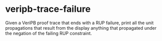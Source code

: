 # veripb-trace-failure
Given a VeriPB proof trace that ends with a RUP failure, print all the unit propagations that result from the display anything that propagated under the negation of the failing RUP constraint. 
